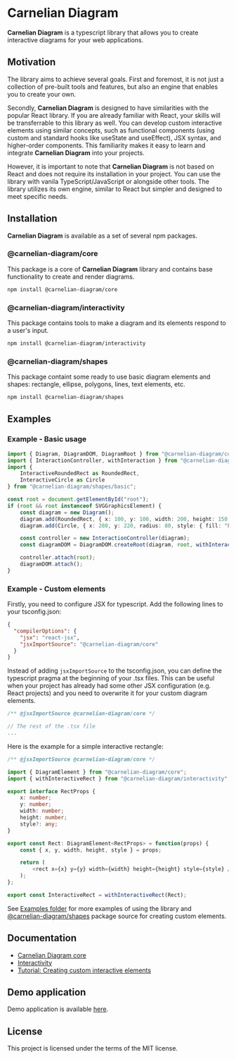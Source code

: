 # Carnelian Diagram
**Carnelian Diagram** is a typescript library that allows you to create interactive diagrams for your web applications.

## Motivation
The library aims to achieve several goals. First and foremost, it is not just a collection of pre-built tools and features, but also an engine that enables you to create your own.

Secondly, **Carnelian Diagram** is designed to have similarities with the popular React library. If you are already familiar with React, your skills will be transferrable to this library as well. You can develop custom interactive elements using similar concepts, such as functional components (using custom and standard hooks like useState and useEffect), JSX syntax, and higher-order components. This familiarity makes it easy to learn and integrate **Carnelian Diagram** into your projects.

However, it is important to note that **Carnelian Diagram** is not based on React and does not require its installation in your project. You can use the library with vanila TypeScript/JavaScript or alongside other tools. The library utilizes its own engine, similar to React but simpler and designed to meet specific needs.

## Installation

**Carnelian Diagram** is available as a set of several npm packages.

### @carnelian-diagram/core
This package is a core of **Carnelian Diagram** library and contains base functionality to create and render diagrams.

```sh
npm install @carnelian-diagram/core
```

### @carnelian-diagram/interactivity
This package contains tools to make a diagram and its elements respond to a user's input.

```sh
npm install @carnelian-diagram/interactivity
```

### @carnelian-diagram/shapes
This package containt some ready to use basic diagram elements and shapes: rectangle, ellipse, polygons, lines, text elements, etc.

```sh
npm install @carnelian-diagram/shapes
```

## Examples

### Example - Basic usage

```typescript
import { Diagram, DiagramDOM, DiagramRoot } from "@carnelian-diagram/core";
import { InteractionController, withInteraction } from "@carnelian-diagram/interactivity";
import { 
    InteractiveRoundedRect as RoundedRect,
    InteractiveCircle as Circle 
} from "@carnelian-diagram/shapes/basic";

const root = document.getElementById("root");
if (root && root instanceof SVGGraphicsElement) {
    const diagram = new Diagram();
    diagram.add(RoundedRect, { x: 100, y: 100, width: 200, height: 150, radius: "25%", style: { fill: "yellow" } });
    diagram.add(Circle, { x: 280, y: 220, radius: 80, style: { fill: "blue" }});

    const controller = new InteractionController(diagram);
    const diagramDOM = DiagramDOM.createRoot(diagram, root, withInteraction(DiagramRoot, controller));

    controller.attach(root);
    diagramDOM.attach();
}
```

### Example - Custom elements

Firstly, you need to configure JSX for typescript. Add the following lines to your tsconfig.json:
```json
{
  "compilerOptions": {
    "jsx": "react-jsx",
    "jsxImportSource": "@carnelian-diagram/core"
  }
}
```
Instead of adding `jsxImportSource` to the tsconfig.json, you can define the typescript pragma at the beginning of your .tsx files. This can be useful when your project has already had some other JSX configuration (e.g. React projects) and you need to overwrite it for your custom diagram elements.

```typescript
/** @jsxImportSource @carnelian-diagram/core */

// The rest of the .tsx file
...
```

Here is the example for a simple interactive rectangle:
```typescript
/** @jsxImportSource @carnelian-diagram/core */

import { DiagramElement } from "@carnelian-diagram/core";
import { withInteractiveRect } from "@carnelian-diagram/interactivity";

export interface RectProps {
    x: number;
    y: number;
    width: number;
    height: number;
    style?: any;
}

export const Rect: DiagramElement<RectProps> = function(props) {
    const { x, y, width, height, style } = props;

    return (
        <rect x={x} y={y} width={width} height={height} style={style} />
    );
};

export const InteractiveRect = withInteractiveRect(Rect);
```

See [Examples folder](https://github.com/YMSpektor/carnelian-diagram/tree/main/examples) for more examples of using the library and [@carnelian-diagram/shapes](https://github.com/YMSpektor/carnelian-diagram/tree/main/packages/shapes/src/basic) package source for creating custom elements.

## Documentation

* [Carnelian Diagram core](https://github.com/YMSpektor/carnelian-diagram/blob/main/docs/core.md)
* [Interactivity](https://github.com/YMSpektor/carnelian-diagram/blob/main/docs/interactivity.md)
* [Tutorial: Creating custom interactive elements](https://github.com/YMSpektor/carnelian-diagram/blob/main/docs/custom-elements.md)

## Demo application

Demo application is available [here](https://ymspektor.github.io/carnelian-diagram).

## License

This project is licensed under the terms of the MIT license.
